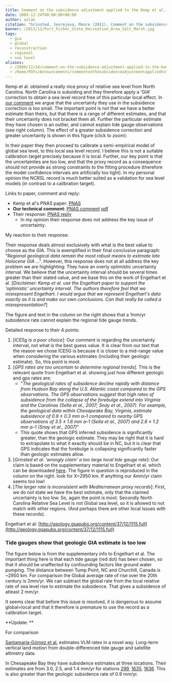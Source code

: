 ```yaml
---
title: Comment on the subsidence adjustment applied to the Kemp et al. proxy of North Carolina relative sea level
date: 2009-12-24T00:00:00+00:00
author: aslak
citation: "Grinsted, Jevrejeva, Moore (2011), Comment on the subsidence adjustment applied to the Kemp et al. proxy of North Carolina relative sea level. PNAS, doi:10.1073/pnas.1111523108"
banner: /2013/12/Fort_Fisher_State_Recreation_Area_Salt_Marsh.jpg
tags:
  - gia
  - global
  - reconstruction
  - regional
  - sea level
aliases:
  - /2009/12/24/comment-on-the-subsidence-adjustment-applied-to-the-kemp-et-al-proxy-of-north-carolina-relative-sea-level/
  - /Home/PDFs/Announcements/commentonthesubsidenceadjustmentappliedtothekempetalproxyofnorthcarolinarelativesealevel
---
```

Kemp et al. obtained a really nice proxy of relative sea level from North Carolina. North Carolina is subsiding and they therefore apply a 'GIA' correction to obtain a sea level record free of this particular local effect. In [our comment](http://www.pnas.org/content/108/40/E781) we argue that the uncertainty they use in the subsidence correction is too small. <!--more-->  The important point is not that we have a better estimate than theirs, but that there is a range of different estimates, and that their uncertainty does not bracket them all. Further the particular estimate they have chosen is an outlier, and cannot explain tide gauge observations (see right column). The effect of a greater subsidence correction and greater uncertainty is shown in this figure (click to zoom):

In their paper they then proceed to calibrate a semi-empirical model of global sea level, to this local sea level record. I believe this is not a suitable calibration target precisely because it is local. Further, our key point is that the uncertainties are too low, and that the proxy record as a consequence should not provide as strong constraints to the fitting procedure (therefore the model confidence intervals are artificially too tight). In my personal opinion the NCRSL record is much better suited as a validation for sea level models (in contrast to a calibration target).

Links to paper, comment and reply:

  * Kemp et al's PNAS paper: [PNAS](http://www.pnas.org/content/108/27/11017.abstract)
  * **Our technical comment**: [PNAS comment](http://www.pnas.org/content/108/40/E781) [pdf](/pdf/grinsted-PNAS11-Kemp-comment.pdf)
  * Their response: [PNAS reply](http://www.pnas.org/content/108/40/E783.full)
      * In my opinion their response does not address the key issue of uncertainty.

My reaction to their response:

Their response deals almost exclusively with what is the best value to choose as the GIA. This is exemplified in their final conclusive paragraph: "_Regional geological data remain the most robust means to estimate late Holocene GIA_ ...". However, this response does not at all address the key problem we are highlighting: They have an overly optimistic uncertainty interval. We believe that the uncertainty interval should be several times greater than their stated value, and we base this on the work of Engelhart et al. [_Disclaimer: Kemp et al. use the Engelhart paper to support the 'optimistic' uncertainty interval. The authors therefore feel that we misrepresent Engelhart. I would argue that we represent Engelhart's data exactly as it is and make our own conclusions. Can that really be called a misrepresentation?_]

The figure and text in the column on the right shows that a 1mm/yr subsidence rate cannot explain the regional tide gauge trends.

Detailed response to their 4 points:

  1. [_ICE5g is a poor choice_]: Our comment is regarding the uncertainty interval, not what is the best guess value. It is clear from our text that the reason we chose ICE5G is because it is closer to a mid-range value when considering the various estimates (including their geologic estimate). So, this point is moot.
  2. [_GPS rates are too uncertain to determine regional trends_]. This is the relevant quote from Engelhart et al. showing just how different geologic and gps rates are:
      * "_The geological rates of subsidence decline rapidly with distance from Hudson Bay along the U.S. Atlantic coast compared to the GPS observations. The GPS observations suggest that high rates of subsidence from the collapse of the forebulge extend into Virginia and the Carolinas (Sella et al., 2007; Snay et al., 2007). For example, the geological data within Chesapeake Bay, Virginia, estimate subsidence of 0.9 ± 0.3 mm a–1 compared to nearby GPS observations of 3.5 ± 1.6 mm a–1 (Sella et al., 2007) and 2.6 ± 1.2 mm a–1 (Snay et al., 2007)_"
      * This quote shows that GPS inferred subsidence is significantly greater, than the geologic estimate. They may be right that it is hard to extrapolate to what it exactly should be in NC, but it is clear that GPS indicates that the forebulge is collapsing significantly faster than geologic estimates allow.
  3. [_Grinsted et al. 'wrongly claim' a too large local tide gauge rate_]: Our claim is based on the supplementary material to Engelhart et al. which can be downloaded [here](ftp://rock.geosociety.org/pub/reposit/pdf/2009276.pdf). The figure in question is reproduced in the column on the right. look for X=2950 km. If anything our 4mm/yr claim seems too low!
  4. [_The larger rate is inconsistent with Mediterranean proxy records_]: First, we do not state we have the best estimate, only that the claimed uncertainty is too low. So, again the point is moot. Secondly North Carolina Relative Sea Level is not Global sea level, so it is allowed to not match with other regions. (And perhaps there are other local issues with these records).

Engelhart et al: [http://geology.gsapubs.org/content/37/12/1115.full](http://geology.gsapubs.org/content/37/12/1115.full)

### <a name="TOC-Tide-gauges-show-that-geologic-GIA-estimate-is-too-low"></a>Tide gauges show that geologic GIA estimate is too low

The figure below is from the supplementary info to Engelhart et al. The important thing here is that each tide gauge (red dot) has been chosen, so that it should be unaffected by confounding factors like ground water pumping. The distance between Tump Point, NC and Churchill, Canada is ~2950 km. For comparison the Global average rate of rise over the 20th century is 2mm/yr. We can subtract the global rate from the local relative rate of sea level rise to estimate the subsidence. That gives a subsidence of atleast 2 mm/yr.

[](/Home/PDFs/Announcements/commentonthesubsidenceadjustmentappliedtothekempetalproxyofnorthcarolinarelativesealevel/engelhart-kemp.png?attredirects=0)

It seems clear that before this issue is resolved, it is dangerous to assume global=local and that it therefore is premature to use the record as a calibration target.

**Update: **

For comparison

[Santamaría-Gómez et al.](http://link.springer.com/article/10.1007%2Fs00190-013-0677-5) estimates VLM rates in a novel way. Long-term vertical land motion from double-differenced tide gauge and satellite altimetry data.

In Chesapeake Bay they have subsidence estimates at three locations. Their estimates are from 3.0, 2.5, and 1.4 mm/yr for stations [299](http://www.psmsl.org/data/obtaining/stations/299.php), [1635](http://www.psmsl.org/data/obtaining/stations/1635.php), [1636](http://www.psmsl.org/data/obtaining/stations/1636.php). This is also greater than the geologic subsidence rate of 0.9 mm/yr.
